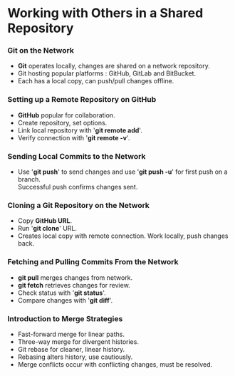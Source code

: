 # Working with Others in a Shared Repository  
### Git on the Network  

+ **Git** operates locally, changes are shared on a network repository.  
+ Git hosting popular platforms : GitHub, GitLab and BitBucket.  
+ Each has a local copy, can push/pull changes offline.  

### Setting up a Remote Repository on GitHub  
+ **GitHub** popular for collaboration.  
+ Create repository, set options.  
+ Link local repository with '**git remote add**'.
+ Verify connection with '**git remote -v**'.  

### Sending Local Commits to the Network
+ Use '**git push**' to send changes and use '**git push -u**'
for first push on a branch.  
Successful push confirms changes sent.  

### Cloning a Git Repository on the Network
+ Copy **GitHub URL**.  
+ Run '**git clone**' URL.  
+ Creates local copy with remote connection.
Work locally, push changes back.  

### Fetching and Pulling Commits From the Network  
+ **git pull** merges changes from network.
+ **git fetch** retrieves changes for review.
+ Check status with '**git status**'.
+ Compare changes with '**git diff**'.  

### Introduction to Merge Strategies  

+ Fast-forward merge for linear paths.
+ Three-way merge for divergent histories.
+ Git rebase for cleaner, linear history.
+ Rebasing alters history, use cautiously.
+ Merge conflicts occur with conflicting changes, must be resolved.
